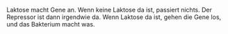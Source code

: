 Laktose macht Gene an. Wenn keine Laktose da ist, passiert nichts. Der Repressor ist dann 
irgendwie da. 
Wenn Laktose da ist, gehen die Gene los, und das Bakterium macht was. 